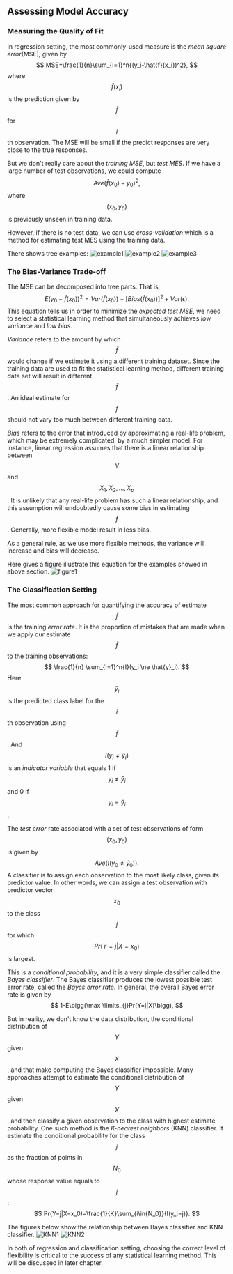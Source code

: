 ## Assessing Model Accuracy

### Measuring the Quality of Fit

In regression setting, the most commonly-used measure is the *mean square error*(MSE), given by
$$
MSE=\frac{1}{n}\sum_{i=1}^n{(y_i-\hat{f}(x_i))^2},
$$
where $$\hat{f}(x_i)$$ is the prediction given by $$\hat{f}$$ for $$i$$th observation. The MSE will be small if the predict responses are very close to the true responses.

But we don't really care about the *training MSE*, but *test MES*. If we have a large number of test observations, we could compute
$$
Ave(\hat{f}(x_0)-y_0)^2,
$$
where $$(x_0,y_0)$$ is previously unseen in training data.

However, if there is no test data, we can use *cross-validation* which is a method for estimating test MES using the training data.

There shows tree examples:
![example1](../image/figure2.png)
![example2](../image/figure3.png)
![example3](../image/figure4.png)
### The Bias-Variance Trade-off

The MSE can be decomposed into tree parts. That is,
$$
E(y_0-\hat{f}(x_0))^2 = Var(\hat{f}(x_0))+[Bias(\hat{f}(x_0))]^2+Var(\epsilon).
$$
This equation tells us in order to minimize the *expected test MSE*, we need to select a statistical learning method that simultaneously achieves *low variance* and *low bias*.

*Variance* refers to the amount by which $$\hat{f}$$ would change if we estimate it using a different training dataset. Since the training data are used to fit the statistical learning method, different training data set will result in different $$\hat{f}$$. An ideal estimate for $$f$$ should not vary too much between different training data.

*Bias* refers to the error that introduced by approximating a real-life problem, which may be extremely complicated, by a much simpler model. For instance, linear regression assumes that there is a linear relationship between $$Y$$ and $$X_1, X_2, \dots, X_p$$. It is unlikely that any real-life problem has such a linear relationship, and this assumption will undoubtedly cause some bias in estimating $$f$$. Generally, more flexible model result in less bias.

As a general rule, as we use more flexible methods, the variance will increase and bias will decrease.

Here gives a figure illustrate this equation for the examples showed in above section.
![figure1](../image/figure5.png)

### The Classification Setting

The most common approach for quantifying the accuracy of estimate $$\hat{f}$$ is the training *error rate*. It is the proportion of mistakes that are made when we apply our estimate $$\hat{f}$$ to the training observations:
$$
\frac{1}{n} \sum_{i=1}^n{I}(y_i \ne \hat{y}_i).
$$
Here $$\hat{y}_i$$ is the predicted class label for the $$i$$th observation using $$\hat{f}$$. And $$I(y_i \ne \hat{y}_i)$$ is an *indicator variable* that equals 1 if $$y_i \ne \hat{y}_i$$ and 0 if $$y_i = \hat{y}_i$$.

The *test error* rate associated with a set of test observations of form $$(x_0, y_0)$$ is given by
$$
Ave(I(y_0 \ne \hat{y}_0)).
$$
A classifier is to assign each observation to the most likely class, given its predictor value. In other words, we can assign a test observation with predictor vector $$x_0$$ to the class $$j$$ for which
$$
Pr(Y=j|X=x_0)
$$
is largest.

This is a *conditional probability*, and it is a very simple classifier called the *Bayes classifier*. The Bayes classifier produces the lowest possible test error rate, called the *Bayes error rate*. In general, the overall Bayes error rate is given by
$$
1-E\bigg(\max \limits_{j}Pr(Y=j|X)\bigg),
$$

But in reality, we don't know the data distribution, the conditional distribution of $$Y$$ given $$X$$, and that make computing the Bayes classifier impossible. Many approaches attempt to estimate the conditional distribution of $$Y$$ given $$X$$, and then classify a given observation to the class with highest estimate probability. One such method is the *K-nearest neighbors* (KNN) classifier. It estimate the conditional probability for the class $$j$$ as the fraction of points in $$N_0$$ whose response value equals to $$j$$:
$$
Pr(Y=j|X=x_0)=\frac{1}{K}\sum_{i\in{N_0}}{I(y_i=j)}.
$$

The figures below show the relationship between Bayes classifier and KNN classifier.
![KNN1](../image/figure6.png)
![KNN2](../image/figure7.png)

In both of regression and classification setting, choosing the correct level of flexibility is critical to the success of any statistical learning method. This will be discussed in later chapter.
